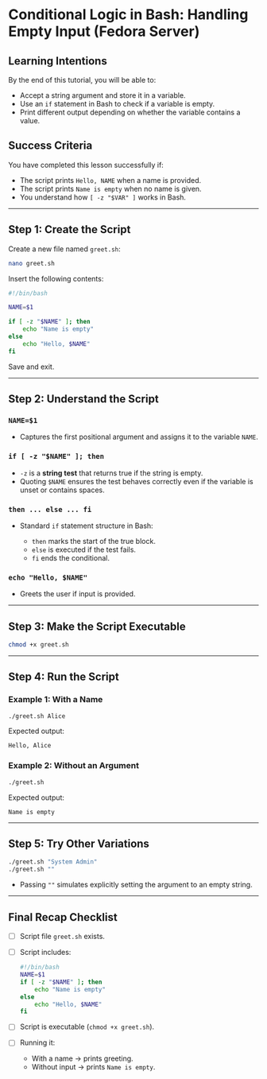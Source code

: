 
# Conditional Logic in Bash: Handling Empty Input (Fedora Server)

## Learning Intentions

By the end of this tutorial, you will be able to:

* Accept a string argument and store it in a variable.
* Use an `if` statement in Bash to check if a variable is empty.
* Print different output depending on whether the variable contains a value.

## Success Criteria

You have completed this lesson successfully if:

* The script prints `Hello, NAME` when a name is provided.
* The script prints `Name is empty` when no name is given.
* You understand how `[ -z "$VAR" ]` works in Bash.

---

## Step 1: Create the Script

Create a new file named `greet.sh`:

```bash
nano greet.sh
```

Insert the following contents:

```bash
#!/bin/bash

NAME=$1

if [ -z "$NAME" ]; then
    echo "Name is empty"
else
    echo "Hello, $NAME"
fi
```

Save and exit.

---

## Step 2: Understand the Script

### `NAME=$1`

* Captures the first positional argument and assigns it to the variable `NAME`.

### `if [ -z "$NAME" ]; then`

* `-z` is a **string test** that returns true if the string is empty.
* Quoting `$NAME` ensures the test behaves correctly even if the variable is unset or contains spaces.

### `then ... else ... fi`

* Standard `if` statement structure in Bash:

  * `then` marks the start of the true block.
  * `else` is executed if the test fails.
  * `fi` ends the conditional.

### `echo "Hello, $NAME"`

* Greets the user if input is provided.

---

## Step 3: Make the Script Executable

```bash
chmod +x greet.sh
```

---

## Step 4: Run the Script

### Example 1: With a Name

```bash
./greet.sh Alice
```

Expected output:

```
Hello, Alice
```

### Example 2: Without an Argument

```bash
./greet.sh
```

Expected output:

```
Name is empty
```

---

## Step 5: Try Other Variations

```bash
./greet.sh "System Admin"
./greet.sh ""
```

* Passing `""` simulates explicitly setting the argument to an empty string.

---

## Final Recap Checklist

* [ ] Script file `greet.sh` exists.

* [ ] Script includes:

  ```bash
  #!/bin/bash
  NAME=$1
  if [ -z "$NAME" ]; then
      echo "Name is empty"
  else
      echo "Hello, $NAME"
  fi
  ```

* [ ] Script is executable (`chmod +x greet.sh`).

* [ ] Running it:

  * With a name → prints greeting.
  * Without input → prints `Name is empty`.
